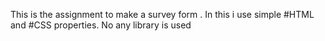 This is the assignment to make  a survey form .
In this i use simple #HTML and #CSS properties.
No any library is used 
